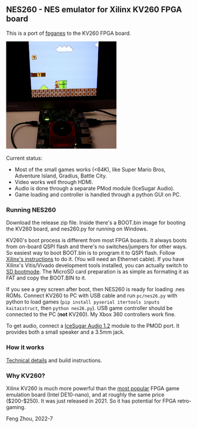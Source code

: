 ## NES260 - NES emulator for Xilinx KV260 FPGA board

This is a port of [fpganes](https://github.com/strigeus/fpganes) to the KV260 FPGA board.

<img src="doc/nes260_setup.jpg" width="300">

Current status:
* Most of the small games works (<64K), like Super Mario Bros, Adventure Island, Gradius, Battle City.
* Video works well through HDMI.
* Audio is done through a separate PMod module (IceSugar Audio).
* Game loading and controller is handled through a python GUI on PC.

### Running NES260

Download the release zip file. Inside there's a BOOT.bin image for booting the KV260 board, and nes260.py for running on Windows.

KV260's boot process is different from most FPGA boards. It always boots from on-board QSPI flash and there's no switches/jumpers for other ways. So easiest way to boot BOOT.bin is to program it to QSPI flash. Follow [Xilinx's instructions](https://xilinx-wiki.atlassian.net/wiki/spaces/A/pages/1641152513/Kria+K26+SOM#Stand-alone-FW-Update-&-Recovery-Utility) to do it. (You will need an Ethernet cable). If you have Xilinx's Vitis/Vivado development tools installed, you can actually switch to [SD bootmode](https://xilinx.github.io/kria-apps-docs/creating_applications/1.0/build/html/docs/creating_applications_bootmodes.html). The MicroSD card preparation is as simple as formating it as FAT and copy the BOOT.BIN to it.

If you see a grey screen after boot, then NES260 is ready for loading .nes ROMs. Connect KV260 to PC with USB cable and run `pc/nes26.py` with python to load games (`pip install pyserial itertools inputs kaitaistruct`, then `python nes26.py`). USB game controller should be connected to the PC (**not** KV260). My Xbox 360 controllers work fine.

To get audio, connect a [IceSugar Audio 1.2](https://www.aliexpress.com/item/1005001505255692.html) module to the PMOD port. It provides both a small speaker and a 3.5mm jack.

### How it works

[Technical details](doc/design.md) and build instructions.

### Why KV260?

Xilinx KV260 is much more powerful than the [most popular](http://misterfpga.org/) FPGA game emulation board (Intel DE10-nano), and at roughly the same price (\$200-\$250). It was just released in 2021. So it has potential for FPGA retro-gaming.


Feng Zhou, 2022-7
